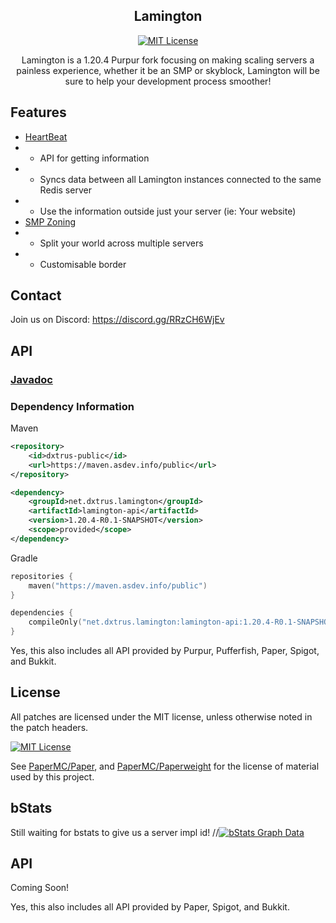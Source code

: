 <div align="center">

## Lamington

[![MIT License](https://img.shields.io/github/license/DXTRUS/Lamington?&logo=github)](LICENSE)

Lamington is a 1.20.4 Purpur fork focusing on making scaling servers a painless experience, whether it be an SMP or skyblock, Lamington will be sure to help your development process smoother!

</div>

## Features
- [HeartBeat](README.md)
- - API for getting information
- - Syncs data between all Lamington instances connected to the same Redis server
- - Use the information outside just your server (ie: Your website)
- [SMP Zoning](SMP-ZONING.md)
- - Split your world across multiple servers
- - Customisable border

## Contact
Join us on Discord: https://discord.gg/RRzCH6WjEv

## API

### [Javadoc](https://maven.asdev.info/javadoc/public/net/dxtrus/lamington/lamington-api/1.20.4-R0.1-SNAPSHOT)

### Dependency Information
Maven
```xml
<repository>
    <id>dxtrus-public</id>
    <url>https://maven.asdev.info/public</url>
</repository>
```
```xml
<dependency>
    <groupId>net.dxtrus.lamington</groupId>
    <artifactId>lamington-api</artifactId>
    <version>1.20.4-R0.1-SNAPSHOT</version>
    <scope>provided</scope>
</dependency>
```

Gradle
```kotlin
repositories {
    maven("https://maven.asdev.info/public")
}
```
```kotlin
dependencies {
    compileOnly("net.dxtrus.lamington:lamington-api:1.20.4-R0.1-SNAPSHOT")
}
```

Yes, this also includes all API provided by Purpur, Pufferfish, Paper, Spigot, and Bukkit.

## License
All patches are licensed under the MIT license, unless otherwise noted in the patch headers.

[![MIT License](https://img.shields.io/github/license/PurpurMC/Purpur?&logo=github)](LICENSE)

See [PaperMC/Paper](https://github.com/PaperMC/Paper), and [PaperMC/Paperweight](https://github.com/PaperMC/paperweight) for the license of material used by this project.

## bStats
Still waiting for bstats to give us a server impl id!
//[![bStats Graph Data](https://bstats.org/signatures/server-implementation/Purpur.svg)](https://bstats.org/plugin/server-implementation/Purpur)


## API

Coming Soon!

Yes, this also includes all API provided by Paper, Spigot, and Bukkit.
